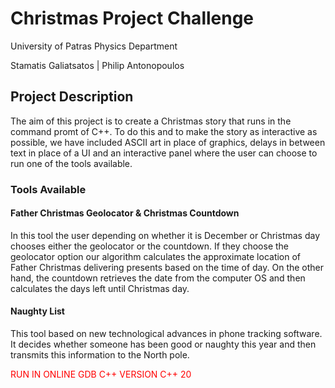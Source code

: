 # Christmas Project Challenge

University of Patras
Physics Department

Stamatis Galiatsatos |
Philip Antonopoulos

## Project Description
  The aim of this project is to create a Christmas story that runs in the command promt of C++. To do this and to make the story as interactive as possible, we have included  ASCII art in place of graphics, delays in between text in place of a UI and an interactive panel where the user can choose to run one of the tools available.
  
### Tools Available
#### Father Christmas Geolocator & Christmas Countdown
  In this tool the user depending on whether it is December or Christmas day chooses either the geolocator or the countdown. If they choose the geolocator option our algorithm calculates the approximate location of Father Christmas delivering presents based on the time of day. On the other hand, the countdown retrieves the date from the computer OS and then calculates the days left until Christmas day.
  
#### Naughty List 
  This tool based on new technological advances in phone tracking software. It decides whether someone has been good or naughty this year and then transmits this information to the North pole.
  
  
  
  
  <font color=red>RUN IN ONLINE GDB C++ VERSION C++ 20</font>
  
 
  
  
